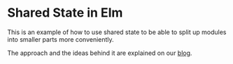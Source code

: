 # Shared State in Elm

This is an example of how to use shared state to be able to split up modules into smaller parts more conveniently.

The approach and the ideas behind it are explained on our [blog](https://www.curry-software.com/en/blog/elm_shared_state/).


